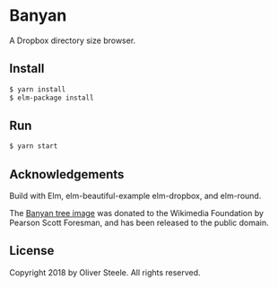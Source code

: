 # Banyan

A Dropbox directory size browser.

## Install

```bash
$ yarn install
$ elm-package install
```

## Run

```bash
$ yarn start
```

## Acknowledgements

Build with Elm, elm-beautiful-example elm-dropbox, and elm-round.

The [Banyan tree
image](https://commons.wikimedia.org/wiki/File:Banyan_tree_(PSF).png) was
donated to the Wikimedia Foundation by Pearson Scott Foresman, and has been
released to the public domain.

## License

Copyright 2018 by Oliver Steele. All rights reserved.
